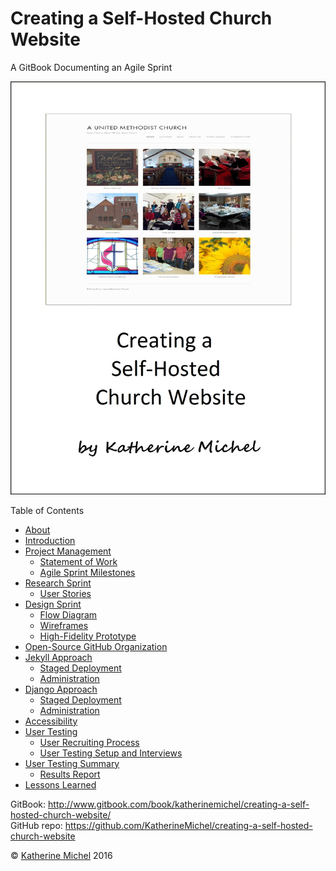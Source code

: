 # Creating a Self-Hosted Church Website

A GitBook Documenting an Agile Sprint

![](cover.jpg)

Table of Contents
* [About](README.md)
* [Introduction](introduction.md)
* [Project Management](project-management/project-management.md)
   * [Statement of Work](project-management/statement-of-work.md)
   * [Agile Sprint Milestones](project-management/agile-sprint-milestones.md)
* [Research Sprint](research-sprint/research-sprint.md)
   * [User Stories](research-sprint/user-stories.md)
* [Design Sprint](design-sprint/design-sprint.md)
   * [Flow Diagram](design-sprint/flow-diagram-rough-draft.md)
   * [Wireframes](design-sprint/wireframes.md)
   * [High-Fidelity Prototype](design-sprint/high-fidelity-prototype.md)
* [Open-Source GitHub Organization](open-source-github-organization.md)
* [Jekyll Approach](jekyll-approach/jekyll-approach.md)
   * [Staged Deployment](jekyll-approach/staged-deployment.md)
   * [Administration](jekyll-approach/administration.md)
* [Django Approach](django-approach/django-approach.md)
   * [Staged Deployment](django-approach/staged-deployment.md)
   * [Administration](django-approach/administration.md)
* [Accessibility](accessibility.md)
* [User Testing](user-testing/user-testing.md)
   * [User Recruiting Process](user-testing/user-recruiting-process.md)
   * [User Testing Setup and Interviews](user-testing/user-testing-setup-and-interviews.md)
* [User Testing Summary](user-testing/user-testing-summary.md)
   * [Results Report](results-report.md)
* [Lessons Learned](lessons-learned.md)

GitBook: http://www.gitbook.com/book/katherinemichel/creating-a-self-hosted-church-website/
<br> 
GitHub repo: https://github.com/KatherineMichel/creating-a-self-hosted-church-website

© [Katherine Michel](http://katherinemichel.github.io) 2016


